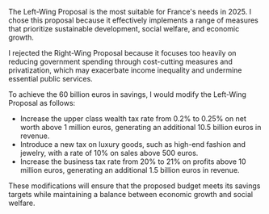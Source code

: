 The Left-Wing Proposal is the most suitable for France's needs in 2025. I chose this proposal because it effectively implements a range of measures that prioritize sustainable development, social welfare, and economic growth.

I rejected the Right-Wing Proposal because it focuses too heavily on reducing government spending through cost-cutting measures and privatization, which may exacerbate income inequality and undermine essential public services.

To achieve the 60 billion euros in savings, I would modify the Left-Wing Proposal as follows:

* Increase the upper class wealth tax rate from 0.2% to 0.25% on net worth above 1 million euros, generating an additional 10.5 billion euros in revenue.
* Introduce a new tax on luxury goods, such as high-end fashion and jewelry, with a rate of 10% on sales above 500 euros.
* Increase the business tax rate from 20% to 21% on profits above 10 million euros, generating an additional 1.5 billion euros in revenue.

These modifications will ensure that the proposed budget meets its savings targets while maintaining a balance between economic growth and social welfare.